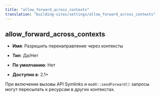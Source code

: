 ```yaml
---
title: "allow_forward_across_contexts"
translation: "building-sites/settings/allow_forward_across_contexts"
---
```


## allow_forward_across_contexts

-   **Имя**: Разрешить перенаправление через контексты

-   **Тип**: Да/Нет
-   **По умолчанию**: Нет
-   **Доступно в**: 2.1+

При включении вызовы API Symlinks и `modX::sendForward()` запросы могут пересылать к ресурсам в других контекстах.
